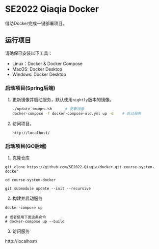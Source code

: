 # SE2022 Qiaqia Docker

借助Docker完成一键部署项目。

## 运行项目

请确保已安装以下工具：

- Linux：Docker & Docker Compose
- MacOS: Docker Desktop
- Windows: Docker Desktop

### 启动项目(Spring后端)

1. 更新镜像并启动服务，默认使用`nightly`版本的镜像。

    ```bash
    ./update-images.sh      # 更新镜像
    docker-compose -f docker-compose-old.yml up -d    # 启动服务
    ```

2. 访问项目。

    ```
    http://localhost/
    ```

### 启动项目(GO后端)

1. 克隆仓库

```shell
git clone https://github.com/SE2022-Qiaqia/docker.git course-system-docker

cd course-system-docker

git submodule update --init --recursive
```

2. 构建并启动服务

```shell
docker-compose up

# 或者使用下面这条命令
# docker-compose up --build
```

3. 访问服务

http://localhost/
